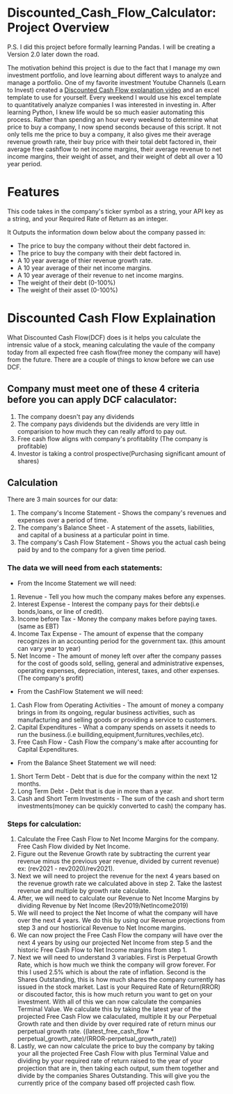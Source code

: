 # Discounted_Cash_Flow_Calculator: Project Overview

P.S. I did this project before formally learning Pandas. I will be creating a Version 2.0 later down the road.

The motivation behind this project is due to the fact that I manage my own investment portfolio, and love learning about different ways to analyze and manage a portfolio. One of my favorite investment Youtube Channels (Learn to Invest) created a [Discounted Cash Flow explanation video](https://www.youtube.com/watch?v=fd_emLLzJnk&list=WL&index=9&t=631s&ab_channel=LearntoInvest) and an excel template to use for yourself. Every weekend I would use his excel template to quantitatively analyze companies I was interested in investing in. After learning Python, I knew life would be so much easier automating this process. Rather than spending an hour every weekend to determine what price to buy a company, I now spend seconds because of this script. It not only tells me the price to buy a company, it also gives me their average revenue growth rate, their buy price with their total debt factored in, their average free cashflow to net income margins, their average revenue to net income margins, their weight of asset, and their weight of debt all over a 10 year period. 


# Features 

This code takes in the company's ticker symbol as a string, your API key as a string, and your Required Rate of Return as an integer.

It Outputs the information down below about the company passed in: 

* The price to buy the company without their debt factored in.
* The price to buy the company with their debt factored in.
* A 10 year average of thier revenue growth rate.
* A 10 year average of their net income margins.
* A 10 year average of their revenue to net income margins.
* The weight of their debt (0-100%)
* The weight of their asset (0-100%)

# Discounted Cash Flow Explaination

What Discounted Cash Flow(DCF) does is it helps you calculate the intrensic value of a stock, meaning calculating the vaule of the company today from all expected free cash flow(free money the company will have) from the future. There are a couple of things to know before we can use DCF.

## Company must meet one of these 4 criteria before you can apply DCF calaculator:
1. The company doesn't pay any dividends
2. The company pays dividends but the dividends are very little in comparision to how much they can really afford to pay out.
3. Free cash flow aligns with company's profitablity (The company is profitable)
4. Investor is taking a control prospective(Purchasing significant amount of shares)

## Calculation
There are 3 main sources for our data:
1. The company's Income Statement - Shows the company's revenues and expenses over a period of time. 
2. The company's Balance Sheet - A statement of the assets, liabilities, and capital of a business at a particular point in time.
3. The company's Cash Flow Statement - Shows you the actual cash being paid by and to the company for a given time period. 

### The data we will need from each statements:
* From the Income Statement we will need:
1. Revenue - Tell you how much the company makes before any expenses.
2. Interest Expense - Interest the company pays for their debts(i.e bonds,loans, or line of credit).
3. Income before Tax - Money the company makes before paying taxes. (same as EBT)
4. Income Tax Expense - The amount of expense that the company recognizes in an accounting period for the government tax. (this amount can vary year to year)
5. Net Income - The amount of money left over after the company passes for the cost of goods sold, selling, general and administrative expenses, operating expenses, depreciation, interest, taxes, and other expenses. (The company's profit)

* From the CashFlow Statement we will need:
1. Cash Flow from Operating Activities - The amount of money a company brings in from its ongoing, regular business activities, such as manufacturing and selling goods or providing a service to customers.
2. Capital Expenditures - What a company spends on assets it needs to run the business.(i.e buillding,equipment,furnitures,vechiles,etc).
3. Free Cash Flow - Cash Flow the company's make after accounting for Capital Expenditures. 

* From the Balance Sheet Statement we will need:
1. Short Term Debt - Debt that is due for the company within the next 12 months.
2. Long Term Debt - Debt that is due in more than a year.
3. Cash and Short Term Investments - The sum of the cash and short term investments(money can be quickly converted to cash) the company has.

### Steps for calculation:
1. Calculate the Free Cash Flow to Net Income Margins for the company. Free Cash Flow divided by Net Income.
2. Figure out the Revenue Growth rate by subtracting the current year revenue minus the previous year revenue, divided by current revenue) ex: (rev2021 - rev2020)/rev2021).
3. Next we will need to project the revenue for the next 4 years based on the revenue growth rate we calculated above in step 2. Take the lastest revenue and multiple by growth rate calculate. 
4.  After, we will need to calculate our Revenue to Net Income Margins by dividing Revenue by Net Income (Rev2019/NetIncome2019)
5.  We will need to project the Net Income of what the company will have over the next 4 years. We do this by using our Revenue projections from step 3 and our hostiorical Revenue to Net Income margins.
6.  We can now project the Free Cash Flow the company will have over the next 4 years by using our projected Net Income from step 5 and the historic Free Cash Flow to Net Income margins from step 1.
7.  Next we will need to understand 3 variables. First is Perpetual Growth Rate, which is how much we think the company will grow forever. For this I used 2.5% which is about the rate of inflation. Second is the Shares Outstanding, this is how much shares the company currently has issued in the stock market. Last is your Required Rate of Return(RROR) or discouted factor, this is how much return you want to get on your investment. With all of this we can now calculate the companies Terminal Value. We calculate this by taking the latest year of the projected Free Cash Flow we calaculated, multiple it by our Perpetual Growth rate and then divide by over required rate of return minus our perpetual growth rate. ((latest_free_cash_flow * perpetual_growth_rate)/(RROR-perpetual_growth_rate))
8.  Lastly, we can now calculate the price to buy the company by taking your all the projected Free Cash Flow with plus Terminal Value and dividing by your required rate of return raised to the year of your projection that are in, then taking each output, sum them together and divide by the companies Shares Outstanding. This will give you the currently price of the company based off projected cash flow.
